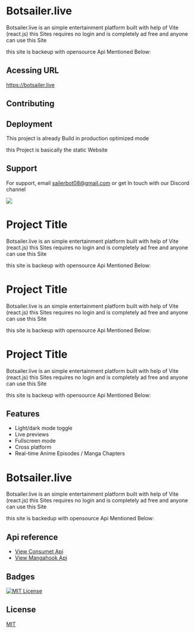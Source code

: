 
# Botsailer.live

Botsailer.live is an simple entertainment platform built with help of Vite (react.js) this Sites requires no login and is completely ad free and anyone can use this Site 

this site is backeup with opensource Api Mentioned Below:


## Acessing URL



https://botsailer.live



## Contributing




## Deployment

This project is already Build in production optimized mode 

this Project is basically the static Website 


## Support

For support, email sailerbot08@gmail.com or get In touch with our Discord channel 

<a  href="https://discord.gg/jwJxW9cz9d">
   <img src="https://discordapp.com/api/guilds/987492554486452315/widget.png?style=banner2"/>
</a>





# Project Title

Botsailer.live is an simple entertainment platform built with help of Vite (react.js) this Sites requires no login and is completely ad free and anyone can use this Site 

this site is backeup with opensource Api Mentioned Below:


# Project Title

Botsailer.live is an simple entertainment platform built with help of Vite (react.js) this Sites requires no login and is completely ad free and anyone can use this Site 

this site is backeup with opensource Api Mentioned Below:


# Project Title

Botsailer.live is an simple entertainment platform built with help of Vite (react.js) this Sites requires no login and is completely ad free and anyone can use this Site 

this site is backeup with opensource Api Mentioned Below:


## Features

- Light/dark mode toggle
- Live previews
- Fullscreen mode
- Cross platform
- Real-time Anime Episodes / Manga
  Chapters

# Botsailer.live

Botsailer.live is an simple entertainment platform built with help of Vite (react.js) this Sites requires no login and is completely ad free and anyone can use this Site 

this site is backedup with opensource Api Mentioned Below:


## Api reference

 - [View Consumet Api](https://github.com/consumet/api.consumet.org)
 - [View Mangahook Api](https://github.com/kiraaziz/mangahook-api/tree/main)


## Badges

[![MIT License](https://img.shields.io/badge/License-MIT-green.svg)](https://choosealicense.com/licenses/mit/)

## License

[MIT](https://choosealicense.com/licenses/mit/)

